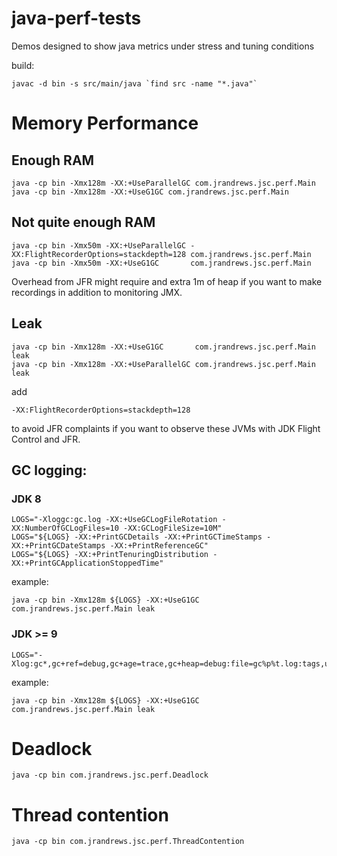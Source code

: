 # java-perf-tests
Demos designed to show java metrics under stress and tuning conditions

build:

    javac -d bin -s src/main/java `find src -name "*.java"`

# Memory Performance

## Enough RAM

    java -cp bin -Xmx128m -XX:+UseParallelGC com.jrandrews.jsc.perf.Main
    java -cp bin -Xmx128m -XX:+UseG1GC com.jrandrews.jsc.perf.Main

## Not quite enough RAM

    java -cp bin -Xmx50m -XX:+UseParallelGC -XX:FlightRecorderOptions=stackdepth=128 com.jrandrews.jsc.perf.Main
    java -cp bin -Xmx50m -XX:+UseG1GC       com.jrandrews.jsc.perf.Main

Overhead from JFR might require and extra 1m of heap if you want to make recordings in addition to monitoring JMX.

## Leak

    java -cp bin -Xmx128m -XX:+UseG1GC       com.jrandrews.jsc.perf.Main leak
    java -cp bin -Xmx128m -XX:+UseParallelGC com.jrandrews.jsc.perf.Main leak

add

    -XX:FlightRecorderOptions=stackdepth=128

to avoid JFR complaints if you want to observe these JVMs with JDK Flight Control and JFR.

## GC logging:

### JDK 8

    LOGS="-Xloggc:gc.log -XX:+UseGCLogFileRotation -XX:NumberOfGCLogFiles=10 -XX:GCLogFileSize=10M"
    LOGS="${LOGS} -XX:+PrintGCDetails -XX:+PrintGCTimeStamps -XX:+PrintGCDateStamps -XX:+PrintReferenceGC"
    LOGS="${LOGS} -XX:+PrintTenuringDistribution -XX:+PrintGCApplicationStoppedTime"

example:

    java -cp bin -Xmx128m ${LOGS} -XX:+UseG1GC       com.jrandrews.jsc.perf.Main leak

### JDK >= 9

    LOGS="-Xlog:gc*,gc+ref=debug,gc+age=trace,gc+heap=debug:file=gc%p%t.log:tags,uptime,time:filecount=10,filesize=10m"

example:

    java -cp bin -Xmx128m ${LOGS} -XX:+UseG1GC       com.jrandrews.jsc.perf.Main leak

# Deadlock

    java -cp bin com.jrandrews.jsc.perf.Deadlock

# Thread contention

    java -cp bin com.jrandrews.jsc.perf.ThreadContention
